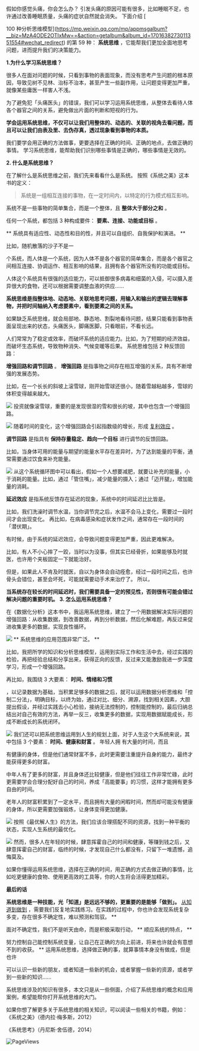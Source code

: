 假如你感觉头痛，你会怎么办？  引发头痛的原因可能有很多，比如睡眠不足，也许通过改善睡眠质量，头痛的症状自然就会消失。  下面介绍 [

100 种分析思维模型](https://mp.weixin.qq.com/mp/appmsgalbum?__biz=MzA4ODE2OTIxMw==&action=getalbum&album_id=1701638273011351554#wechat_redirect) 的第 59 种： **系统思维** ，它能帮我们更加全面地思考问题，进而提升我们的决策能力。

**1.为什么学习系统思维？**

很多人在面对问题的时候，只看到事物的表面现象，而没有思考产生问题的根本原因，导致见树不见林、治标不治本，甚至产生一些副作用，让问题变得更加严重，就像某些庸医一样害人不浅。

为了避免犯「头痛医头」的错误，我们可以学习运用系统思维，从整体去看待人体各个器官之间的关系，避免做出片面的判断和短视的行为。

**学会运用系统思维，不仅可以让我们用整体的、动态的、关联的视角去看问题，而且可以让我们由表及里、去伪存真，透过现象看到事物的本质。**

我们要学会用正确的方法做事，更要选择在正确的时间、正确的地点，去做正确的事情。  学习系统思维，能帮助我们识别哪些事情是正确的，哪些事情是无效的。

**2. 什么是系统思维？**

 在了解什么是系统思维之前，我们先来看看什么是系统。  按照《系统之美》这本书的定义：

> 系统是一组相互连接的事物，在一定时间内，以特定的行为模式相互影响。

系统不是一些事物的简单集合，而是一个整体，且 **整体大于部分之和** 。

任何一个系统，都包括 3 种构成要件： **要素、连接、功能或目标** 。

** 系统具有适应性、动态性和目的性，并且可以自组织、自我保护和演进。  **

比如，随机散落的沙子不是一

个系统，而人体是一个系统，因为人体不是各个器官的简单集合，而是各个器官之间相互连接、协调运作、相互影响的结果，且拥有各个器官所没有的功能或目标。

人体这个系统具有很强的适应能力，可以抵御很多病毒和细菌的入侵，可以摄入差异很大的食物，还可以根据需要调整血液的供应……

**系统思维是指整体地、动态地、关联地思考问题，用输入和输出的逻辑去理解事物，并把时间轴纳入考虑要素中，看到要素之间的关系。**

如果缺乏系统思维，就会局部地、静态地、割裂地看待问题，结果只能看到事物表面呈现出来的状态，头痛医头，脚痛医脚，只看眼前，不看长远。

人们常常为了稳定或效率，而破坏系统的适应能力。比如，为了短期的经济效益，而破坏生态系统，导致物种消失、气候变暖等后果。  系统思维包括 2 种反馈回路：

**增强回路和调节回路** 。  **增强回路** 是指事物之间存在相互增强的关系，具有不断增强的发展态势。

比如，在一个长长的斜坡上滚雪球，刚开始雪球还很小，随着雪越粘越多，雪球的体积变得越来越大。

![](https://mmbiz.qpic.cn/mmbiz_png/giaycic3UNwo2u3qssgz8hyDXn3MRr8APYVIKiacheqUd9KGRbE70C42ZrdcibGF5A6IMic3XHhpa83eg5xjDJtnylQ/640?wx_fmt=png) 投资就像滚雪球，重要的是发现很湿的雪和很长的坡，其中也包含一个增强回路。

![](https://mmbiz.qpic.cn/mmbiz_png/giaycic3UNwo2u3qssgz8hyDXn3MRr8APYOic0CmgsuqH3icxibdPicibwGoAUjpbZJbRS6SbImicFzGSTeCfFLtj5yuZg/640?wx_fmt=png) 随着时间的变化，这个增强回路会引起指数级的增长，形成 [复利效应](https://mp.weixin.qq.com/s?__biz=MzA4ODE2OTIxMw==&mid=2653481349&idx=1&sn=9c3749e85fbdaa58c342dc37eaa5913a&scene=21#wechat_redirect) 。  

**调节回路** 是指具有 **保持存量稳定、趋向一个目标** 进行调节的反馈回路。

比如，当身体可用的能量与期望的能量水平存在差异时，为了达到能量的平衡，通常需要通过饮食来补充能量。

![](https://mmbiz.qpic.cn/mmbiz_png/giaycic3UNwo2u3qssgz8hyDXn3MRr8APY7ib5OuS0RX3ibJptJe4z2Qe3DorWLwHzEBiaKv7oT8txBfoiavPnGM6yrA/640?wx_fmt=png) 从这个系统循环图中可以看出，假如一个人想要减肥，就要让补充的能量，小于消耗的能量。比如，通过「管住嘴」，减少能量的摄入；通过「迈开腿」，增加能量的消耗。

**延迟效应** 是指系统反馈存在延迟的现象，系统中的时间延迟比比皆是。

比如，我们洗澡时调节水温，当你调节完之后，水温不会马上变化，需要过一段时间才会出现变化。  再比如，在病毒感染和症状发作之间，通常存在一段时间的「潜伏期」。

有时候，由于系统的延迟效应，会导致问题变得更加严重，因此更难解决。

比如，有人不小心摔了一跤，当时以为没事，但其实已经骨折，如果能够及时就医，也许用个夹板固定一下就能治好。

但是，如果此人不肯及时就医，自以为身体会自动痊愈，经过一段时间之后，也许骨头会错位，甚至会坏死，可能就需要动手术来治疗了。  所以，

**当系统存在较长的时间延迟时，我们需要具备一定的预见性，否则很有可能会错过解决问题的重要时机。** **3. 怎么运用系统思维？**

在《数据化分析》这本书中，我运用系统思维，建立了一个用数据解决实际问题的增强回路：从收集数据，到改善数据，再到分析数据，然后化解难题，再反过来促进收集更多的数据，实现良性循环。

![](https://mmbiz.qpic.cn/mmbiz_png/giaycic3UNwo2u3qssgz8hyDXn3MRr8APYMGCUgUofYygClheFqdCh1wyhPC9MMMZgsm94JYR9RDm7d0jsyuFAgw/640?wx_fmt=png) ** 系统思维的应用范围非常广泛。  **

比如，我把所学的知识和分析思维模型，运用到实际工作和生活中去，经过实践的检验，再把经验总结和分享出来，获得正向的反馈，反过来又能激励我进一步深度学习，形成一个增强回路。

再比如，我围绕 3 大要素： **时间、情绪和习惯**

，以记录数据为基础，当积累足够多的数据之后，就可以运用数据分析思维和「控制二分法」，明确目标，以终为始，通过对比、细分、溯源，找到相关因素，大胆提出假设，并经过实践去小心检验，接纳无法控制的，控制能控制的，最后归纳总结出对自己有效的方法，再举一反三，收集更多的数据，实现用数据赋能成长，形成不断成长的系统闭环。

![](https://mmbiz.qpic.cn/mmbiz_png/giaycic3UNwo2u3qssgz8hyDXn3MRr8APYl9rsSZp6NlNOUPeXyhu0fcMOFoLsibN6dQnutqyRiaJYGA5NGDQ26kgg/640?wx_fmt=png) 我们还可以把系统思维运用到人生的规划上面，对于人生这个大系统来说，其中包括 3 个要素： **时间、健康和财富** 。  年轻人拥  有大量的时间，而且

有健康的身体，但是他们通常财富不多，此时更需要注重提升自身的能力，最终才能获得更多的财富。

中年人有了更多的财富，并且身体还比较健康，但是他们往往工作非常忙碌，此时更需要学会合理分配好自己的时间，养成「高能要事」的习惯，这样才能拥有更多自由的时间。

老年人的财富积累到了一定水平，而且拥有大量的闲暇时间，然而却可能没有健康的身体，所以更需要加强锻炼，让身体变得更加健康。

![](https://mmbiz.qpic.cn/mmbiz_png/giaycic3UNwo2u3qssgz8hyDXn3MRr8APYM0bCbT06J3bjcRicHNdUiaqNOxjgKuuSSbx8ibVMjYHVia108TgsSGtfibQ/640?wx_fmt=png) 按照《最优解人生》的方法，我们应该合理搭配不同的资源，找到一种平衡的状态，实现人生系统的最优化。

![](https://mmbiz.qpic.cn/mmbiz_png/giaycic3UNwo2u3qssgz8hyDXn3MRr8APYeSHtgnU3txNg61iaWHXibJ0jyoI5b3iaceK0K2zBg7iaVGSkHxjUYNibg3Q/640?wx_fmt=png) 然而，很多人在年轻的时候，肆意挥霍自己的时间和健康，等赚到钱之后，又肆意挥霍自己的财富，临终的时候，才发现自己什么都没有，只留下一堆遗憾，追悔莫及。  

如果你懂得运用系统思维，选择在正确的时间，用正确的方式去做正确的事情，比如吃更健康的食物、使用更高效的工具等，你的人生将会活得更加精彩。  

**最后的话**

**系统思维是一种技能，光「知道」是远远不够的，更重要的是能够「做到」。** [从知道到做到](https://mp.weixin.qq.com/s?__biz=MzA4ODE2OTIxMw==&mid=2653481115&idx=1&sn=ac9e1fc43146ac459f791012d953a7af&scene=21#wechat_redirect) ，需要我们反复地实践练习。在实践的过程中，你也许会发现系统复杂多变，存在很多不确定性，难以预测和驾驭。  **

面对不确定性，我们不是听天由命，而是积极采取行动， ** 顺应系统的特点，  **

努力控制自己能控制系统变量，让自己在正确的方向上前进，将来也许就会有意想不到的收获。  ** 运用系统思维，选择做正确的事，就算事情本身没有做成，但是也许

可以认识一些新的朋友，或者知道一些新的机会，或者掌握一些新的资源，或者学到一些新的知识……

系统思维涉及的知识有很多，本文只是从一些侧面，介绍了系统思维的概念和应用案例，希望能帮你打开系统思维的大门。

如果你想了解更多关于系统思维的相关知识，可以阅读一些相关的书籍，例如：  《系统之美》（德内拉·梅多斯，2012）

《系统思考》（丹尼斯·舍伍德，2014）

![PageViews](https://visitor-badge.laobi.icu/badge?page_id=sjhfx.linji&left_text=PageViews&right_color=%2300589F)